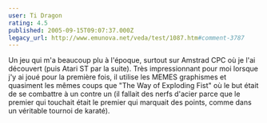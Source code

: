 ```yaml
---
user: Ti Dragon
rating: 4.5
published: 2005-09-15T09:07:37.000Z
legacy_url: http://www.emunova.net/veda/test/1087.htm#comment-3787
---
```

Un jeu qui m'a beaucoup plu à l'époque, surtout sur Amstrad CPC où je l'ai découvert (puis Atari ST par la suite). Très impressionnant pour moi lorsque j'y ai joué pour la première fois, il utilise les MEMES graphismes et quasiment les mêmes coups que "The Way of Exploding Fist" où le but était de se combattre à un contre un (il fallait des nerfs d'acier parce que le premier qui touchait était le premier qui marquait des points, comme dans un véritable tournoi de karaté).